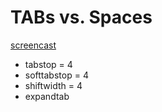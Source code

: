 # TABs vs. Spaces

[screencast](http://vimcasts.org/episodes/tabs-and-spaces/)

* tabstop = 4
* softtabstop = 4
* shiftwidth = 4
* expandtab


